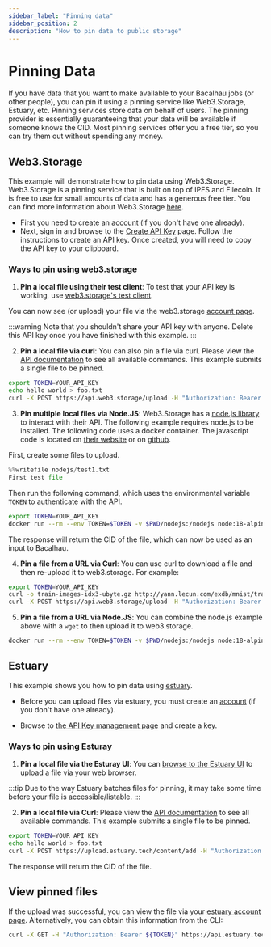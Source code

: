```yaml
---
sidebar_label: "Pinning data"
sidebar_position: 2
description: "How to pin data to public storage"
---
```

# Pinning Data

If you have data that you want to make available to your Bacalhau jobs (or other people), you can pin it using a pinning service like Web3.Storage, Estuary, etc. Pinning services store data on behalf of users. The pinning provider is essentially guaranteeing that your data will be available if someone knows the CID. Most pinning services offer you a free tier, so you can try them out without spending any money.

## Web3.Storage

This example will demonstrate how to pin data using Web3.Storage. Web3.Storage is a pinning service that is built on top of IPFS and Filecoin. It is free to use for small amounts of data and has a generous free tier. You can find more information about Web3.Storage [here](https://web3.storage/).

- First you need to create an [account](https://web3.storage/login/) (if you don't have one already).
- Next, sign in and browse to the [Create API Key](https://web3.storage/tokens/?create=true) page. Follow the instructions to create an API key. Once created, you will need to copy the API key to your clipboard.

### Ways to pin using web3.storage

1. **Pin a local file using their test client**: To test that your API key is working, use [web3.storage's test client](https://bafybeic5r5yxjh5xpmeczfp34ysrjcoa66pllnjgffahopzrl5yhex7d7i.ipfs.dweb.link/).

You can now see (or upload) your file via the web3.storage [account page](https://web3.storage/account/).

:::warning
Note that you shouldn't share your API key with anyone. Delete this API key once you have finished with this example.
:::

2. **Pin a local file via curl**: You can also pin a file via curl. Please view the [API documentation](https://web3.storage/docs/reference/http-api/) to see all available commands. This example submits a single file to be pinned.

```bash
export TOKEN=YOUR_API_KEY
echo hello world > foo.txt
curl -X POST https://api.web3.storage/upload -H "Authorization: Bearer ${TOKEN}" -H "X-NAME: foo.txt" -d @foo.txt
```

3. **Pin multiple local files via Node.JS**: Web3.Storage has a [node.js library](https://web3.storage/docs/reference/js-client-library/) to interact with their API. The following example requires node.js to be installed. The following code uses a docker container. The javascript code is located on [their website](https://web3.storage/docs/intro/#create-the-upload-script) or on [github](https://github.com/bacalhau-project/examples/blob/main/data-ingestion/nodejs/put-files.js).

First, create some files to upload.

```python
%%writefile nodejs/test1.txt
First test file
```

Then run the following command, which uses the environmental variable `TOKEN` to authenticate with the API.

```bash
export TOKEN=YOUR_API_KEY
docker run --rm --env TOKEN=$TOKEN -v $PWD/nodejs:/nodejs node:18-alpine ash -c 'cd /nodejs && npm install && node put-files.js --token=$TOKEN test1.txt test2.txt'
```

The response will return the CID of the file, which can now be used as an input to Bacalhau.

4. **Pin a file from a URL via Curl**: You can use curl to download a file and then re-upload it to web3.storage. For example:

```bash
export TOKEN=YOUR_API_KEY
curl -o train-images-idx3-ubyte.gz http://yann.lecun.com/exdb/mnist/train-images-idx3-ubyte.gz
curl -X POST https://api.web3.storage/upload -H "Authorization: Bearer ${TOKEN}" -H "X-NAME: train-images-idx3-ubyte.gz" -d @train-images-idx3-ubyte.gz
```


5. **Pin a file from a URL via Node.JS**: You can combine the node.js example above with a `wget` to then upload it to web3.storage.

```bash
docker run --rm --env TOKEN=$TOKEN -v $PWD/nodejs:/nodejs node:18-alpine ash -c 'cd /nodejs && wget http://yann.lecun.com/exdb/mnist/train-images-idx3-ubyte.gz && npm install && node put-files.js --token=$TOKEN train-images-idx3-ubyte.gz'
```

## Estuary

This example shows you how to pin data using [estuary](https://estuary.tech/api-admin).

- Before you can upload files via estuary, you must create an [account](https://estuary.tech) (if you don't have one already).

- Browse to [the API Key management page](https://estuary.tech/api-admin) and create a key.

### Ways to pin using Esturay

1. **Pin a local file via the Esturay UI**: You can [browse to the Estuary UI](https://estuary.tech/upload) to upload a file via your web browser.

:::tip
Due to the way Estuary batches files for pinning, it may take some time before your file is accessible/listable.
:::

2. **Pin a local file via Curl**: Please view the [API documentation](https://docs.estuary.tech/tutorial-uploading-your-first-file) to see all available commands. This example submits a single file to be pinned.

```bash
export TOKEN=YOUR_API_KEY
echo hello world > foo.txt
curl -X POST https://upload.estuary.tech/content/add -H "Authorization: Bearer ${TOKEN}" -H "Content-Type: multipart/form-data" -F "data=@foo.txt"
```

The response will return the CID of the file.

## View pinned files

If the upload was successful, you can view the file via your [estuary account page](https://estuary.tech/home). Alternatively, you can obtain this information from the CLI:

```bash
curl -X GET -H "Authorization: Bearer ${TOKEN}" https://api.estuary.tech/content/list
```
